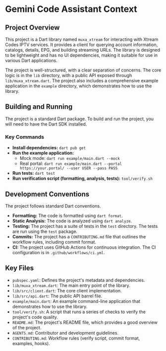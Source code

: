 # Gemini Code Assistant Context

## Project Overview

This project is a Dart library named `muxa_xtream` for interacting with Xtream Codes IPTV services. It provides a client for querying account information, catalogs, details, EPG, and building streaming URLs. The library is designed to be lightweight and has no UI dependencies, making it suitable for use in various Dart applications.

The project is well-structured, with a clear separation of concerns. The core logic is in the `lib` directory, with a public API exposed through `lib/muxa_xtream.dart`. The project also includes a comprehensive example application in the `example` directory, which demonstrates how to use the library.

## Building and Running

The project is a standard Dart package. To build and run the project, you will need to have the Dart SDK installed.

### Key Commands

*   **Install dependencies:** `dart pub get`
*   **Run the example application:**
    *   Mock mode: `dart run example/main.dart --mock`
    *   Real portal: `dart run example/main.dart --portal https://your.portal/ --user USER --pass PASS`
*   **Run tests:** `dart test`
*   **Run verification script (formatting, analysis, tests):** `tool/verify.sh`

## Development Conventions

The project follows standard Dart conventions.

*   **Formatting:** The code is formatted using `dart format`.
*   **Static Analysis:** The code is analyzed using `dart analyze`.
*   **Testing:** The project has a suite of tests in the `test` directory. The tests are run using the `test` package.
*   **Commits:** The project has a `CONTRIBUTING.md` file that outlines the workflow rules, including commit format.
*   **CI:** The project uses GitHub Actions for continuous integration. The CI configuration is in `.github/workflows/ci.yml`.

## Key Files

*   `pubspec.yaml`: Defines the project's metadata and dependencies.
*   `lib/muxa_xtream.dart`: The main entry point of the library.
*   `lib/src/client.dart`: The core client implementation.
*   `lib/src/api.dart`: The public API barrel file.
*   `example/main.dart`: An example command-line application that demonstrates how to use the library.
*   `tool/verify.sh`: A script that runs a series of checks to verify the project's code quality.
*   `README.md`: The project's README file, which provides a good overview of the project.
*   `AGENTS.md`: Contributor and development guidelines.
*   `CONTRIBUTING.md`: Workflow rules (verify script, commit format, examples, hooks).
